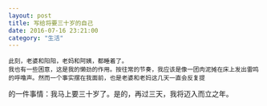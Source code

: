 ```yaml
---
layout: post
title: 写给将要三十岁的自己
date: 2016-07-16 23:21:00
category: "生活"
---
```


    此刻，老婆和阳阳，老妈和阿姨，都睡着了。
    我也有一些困意，这是我的懒劲的作用。按往常的节奏，我应该是像一团肉泥摊在床上发出雷鸣的呼噜声。然而一个事实摆在我面前，也是老婆和老妈这几天一直会反复提
的一件事情：我马上要三十岁了。是的，再过三天，我将迈入而立之年。
